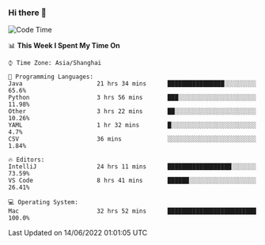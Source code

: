 ### Hi there 👋


<!--START_SECTION:waka-->
![Code Time](http://img.shields.io/badge/Code%20Time-0%20secs-blue)

📊 **This Week I Spent My Time On** 

```text
⌚︎ Time Zone: Asia/Shanghai

💬 Programming Languages: 
Java                     21 hrs 34 mins      ████████████████░░░░░░░░░   65.6% 
Python                   3 hrs 56 mins       ███░░░░░░░░░░░░░░░░░░░░░░   11.98% 
Other                    3 hrs 22 mins       ██░░░░░░░░░░░░░░░░░░░░░░░   10.26% 
YAML                     1 hr 32 mins        █░░░░░░░░░░░░░░░░░░░░░░░░   4.7% 
CSV                      36 mins             ░░░░░░░░░░░░░░░░░░░░░░░░░   1.84%

🔥 Editors: 
IntelliJ                 24 hrs 11 mins      ██████████████████░░░░░░░   73.59% 
VS Code                  8 hrs 41 mins       ██████░░░░░░░░░░░░░░░░░░░   26.41%

💻 Operating System: 
Mac                      32 hrs 52 mins      █████████████████████████   100.0%

```


 Last Updated on 14/06/2022 01:01:05 UTC
<!--END_SECTION:waka-->

<!--
**SillyPasty/SillyPasty** is a ✨ _special_ ✨ repository because its `README.md` (this file) appears on your GitHub profile.

Here are some ideas to get you started:

- 🔭 I’m currently working on ...
- 🌱 I’m currently learning ...
- 👯 I’m looking to collaborate on ...
- 🤔 I’m looking for help with ...
- 💬 Ask me about ...
- 📫 How to reach me: ...
- 😄 Pronouns: ...
- ⚡ Fun fact: ...
-->


